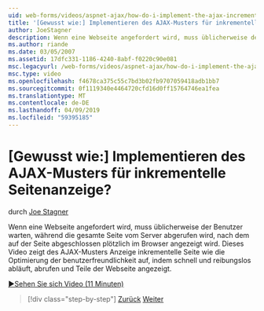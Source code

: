 ```yaml
---
uid: web-forms/videos/aspnet-ajax/how-do-i-implement-the-ajax-incremental-page-display-pattern
title: '[Gewusst wie:] Implementieren des AJAX-Musters für inkrementelle Seitenanzeige? | Microsoft-Dokumentation'
author: JoeStagner
description: Wenn eine Webseite angefordert wird, muss üblicherweise der Benutzer warten, während die gesamte Seite vom Server abgerufen wird, nach dem Sudde auf der Seite abgeschlossen angezeigt wird...
ms.author: riande
ms.date: 03/05/2007
ms.assetid: 17dfc331-1186-4240-8abf-f0220c90e081
msc.legacyurl: /web-forms/videos/aspnet-ajax/how-do-i-implement-the-ajax-incremental-page-display-pattern
msc.type: video
ms.openlocfilehash: f4678ca375c55c7bd3b02fb9707059418adb1bb7
ms.sourcegitcommit: 0f1119340e4464720cfd16d0ff15764746ea1fea
ms.translationtype: MT
ms.contentlocale: de-DE
ms.lasthandoff: 04/09/2019
ms.locfileid: "59395185"
---
```

# <a name="how-do-i-implement-the-ajax-incremental-page-display-pattern"></a>[Gewusst wie:] Implementieren des AJAX-Musters für inkrementelle Seitenanzeige?

durch [Joe Stagner](https://github.com/JoeStagner)

Wenn eine Webseite angefordert wird, muss üblicherweise der Benutzer warten, während die gesamte Seite vom Server abgerufen wird, nach dem auf der Seite abgeschlossen plötzlich im Browser angezeigt wird. Dieses Video zeigt des AJAX-Musters Anzeige inkrementelle Seite wie die Optimierung der benutzerfreundlichkeit auf, indem schnell und reibungslos abläuft, abrufen und Teile der Webseite angezeigt.

[&#9654;Sehen Sie sich Video (11 Minuten)](https://channel9.msdn.com/Blogs/ASP-NET-Site-Videos/how-do-i-implement-the-ajax-incremental-page-display-pattern)

> [!div class="step-by-step"]
> [Zurück](how-do-i-implement-the-ajax-paging-pattern.md)
> [Weiter](how-do-i-implement-the-incremental-page-display-pattern-using-http-get-and-post.md)
